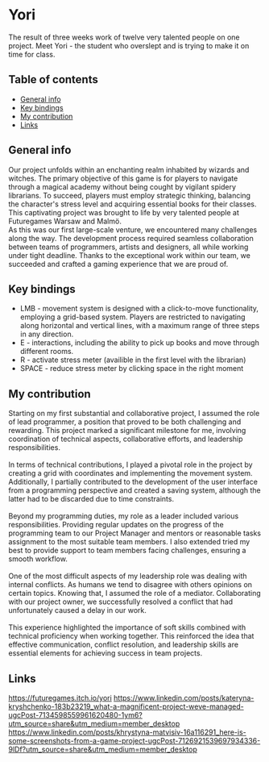 # Yori

The result of three weeks work of twelve very talented people on one project. Meet Yori - the student who overslept and is trying to make it on time for class.

## Table of contents
* [General info](#general-info)
* [Key bindings](#key-bindings)
* [My contribution](#my-contribution)
* [Links](#links)

## General info

Our project unfolds within an enchanting realm inhabited by wizards and witches. The primary objective of this game is for players to navigate through a magical academy without being cought by vigilant spidery librarians. To succeed, players must employ strategic thinking, balancing the character's stress level and acquiring essential books for their classes. This captivating project was brought to life by very talented people at Futuregames Warsaw and Malmö. <br>
As this was our first large-scale venture, we encountered many challenges along the way. The development process required seamless collaboration between teams of programmers, artists and designers, all while working under tight deadline. Thanks to the exceptional work within our team, we succeeded and crafted a gaming experience that we are proud of. 

## Key bindings
* LMB - movement system is designed with a click-to-move functionality, employing a grid-based system. Players are restricted to navigating along horizontal and vertical lines, with a maximum range of three steps in any direction.
* E - interactions, including the ability to pick up books and move through different rooms.
* R - activate stress meter (availible in the first level with the librarian)
* SPACE - reduce stress meter by clicking space in the right moment

## My contribution

Starting on my first substantial and collaborative project, I assumed the role of lead programmer, a position that proved to be both challenging and rewarding. This project marked a significant milestone for me, involving coordination of technical aspects, collaborative efforts, and leadership responsibilities.<br><br>
In terms of technical contributions, I played a pivotal role in the project by creating a grid with coordinates and implementing the movement system. Additionally, I partially contributed to the development of the user interface from a programming perspective and created a saving system, although the latter had to be discarded due to time constraints.<br><br>
Beyond my programming duties, my role as a leader included various responsibilities. Providing regular updates on the progress of the programming team to our Project Manager and mentors or reasonable tasks assignment to the most suitable team members. I also extended tried my best to provide support to team members facing challenges, ensuring a smooth workflow.
<br><br>
One of the most difficult aspects of my leadership role was dealing with internal conflicts. As humans we tend to disagree with others opinions on certain topics. Knowing that, I assumed the role of a mediator. Collaborating with our project owner, we successfully resolved a conflict that had unfortunately caused a delay in our work.<br><br>
This experience highlighted the importance of soft skills combined with technical proficiency when working together. This reinforced the idea that effective communication, conflict resolution, and leadership skills are essential elements for achieving success in team projects.

## Links
https://futuregames.itch.io/yori
https://www.linkedin.com/posts/kateryna-kryshchenko-183b23219_what-a-magnificent-project-weve-managed-ugcPost-7134598559961620480-1ym6?utm_source=share&utm_medium=member_desktop
https://www.linkedin.com/posts/khrystyna-matvisiv-16a116291_here-is-some-screenshots-from-a-game-project-ugcPost-7126921539697934336-9lDf?utm_source=share&utm_medium=member_desktop
